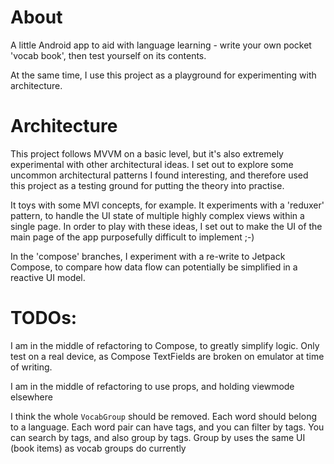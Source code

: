 # About

A little Android app to aid with language learning - write your own pocket 'vocab book', then test yourself on its contents.

At the same time, I use this project as a playground for experimenting with architecture.

# Architecture

This project follows MVVM on a basic level, but it's also extremely experimental with other architectural ideas. 
I set out to explore some uncommon architectural patterns I found interesting, and therefore used this project as a testing ground for putting the theory into practise.

It toys with some MVI concepts, for example. 
It experiments with a 'reduxer' pattern, 
to handle the UI state of multiple highly complex views within a single page. 
In order to play with these ideas, I set out to make the UI of the main page of the app purposefully difficult to implement ;-)

In the 'compose' branches, I experiment with a re-write to Jetpack Compose, to compare how data flow can potentially be simplified in a reactive UI model.

# TODOs:

I am in the middle of refactoring to Compose, to greatly simplify logic.
Only test on a real device, as Compose TextFields are broken on emulator at time of writing.

I am in the middle of refactoring to use props, and holding viewmode elsewhere

I think the whole `VocabGroup` should be removed. Each word should belong to a language.
Each word pair can have tags, and you can filter by tags.
You can search by tags, and also group by tags. Group by uses the same UI (book items) as vocab groups do currently
